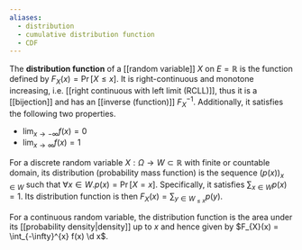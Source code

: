 ```yaml
---
aliases:
  - distribution
  - cumulative distribution function
  - CDF
---
```


The **distribution function** of a [[random variable]] $X$ on $E = \mathbb{R}$ is the function defined by $F_{X}(x) = \Pr[X \leq x]$. It is right-continuous and monotone increasing, i.e. [[right continuous with left limit (RCLL)]], thus it is a [[bijection]] and has an [[inverse (function)]] $F_{X}^{-1}$. Additionally, it satisfies the following two properties.
- $\lim_{ x \to -\infty }f(x) = 0$
- $\lim_{ x \to \infty } f(x) = 1$

For a discrete random variable $X : \Omega \to W \subset \mathbb{R}$ with finite or countable domain, its distribution (probability mass function) is the sequence $(p(x))_{x \in W}$ such that $\forall x \in W. p(x) = \Pr[X =x]$. Specifically, it satisfies $\sum_{x \in W} p(x) = 1$. Its distribution function is then $F_{X}(x) = \sum_{y \in W_{\leq x}}p(y)$.


For a continuous random variable, the distribution function is the area under its [[probability density|density]] up to $x$ and hence given by $F_{X}(x) = \int_{-\infty}^{x} f(x) \d x$.
